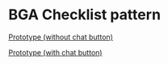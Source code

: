 # BGA Checklist pattern

[Prototype (without chat button)](https://ausgov.github.io/bga-checklist-handover/checklist-demo-no-chat)

[Prototype (with chat button)](https://ausgov.github.io/bga-checklist-handover/checklist-demo-chat)

